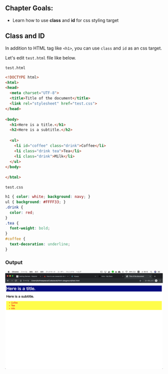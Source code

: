 ## Chapter Goals:
- Learn how to use **class** and **id** for css styling target

## Class and ID
In addition to HTML tag like `<h1>`, you can use `class` and `id` as an css target.

Let's edit `test.html` file like below.

`test.html`
```html
<!DOCTYPE html>
<html>
<head>
  <meta charset="UTF-8">
  <title>Title of the document</title>
  <link rel="stylesheet" href="test.css">
</head>

<body>
  <h1>Here is a title.</h1>
  <h2>Here is a subtitle.</h2>

  <ul>
    <li id="coffee" class="drink">Coffee</li>
    <li class="drink tea">Tea</li>
    <li class="drink">Milk</li>
  </ul>
</body>

</html>
```
`test.css`
```css
h1 { color: white; background: navy; }
ul { background: #FFFF33; }
.drink {
  color: red;
}
.tea {
  font-weight: bold;
}
#coffee {
  text-decoration: underline;
}
```

### Output
![Class and Id](../img/css-guide/class-and-id.png)